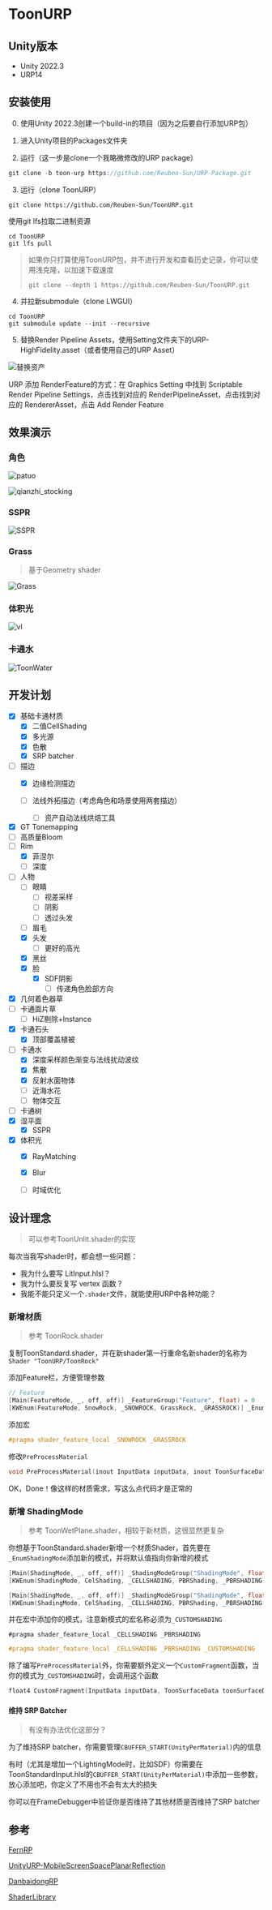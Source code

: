 # ToonURP

## Unity版本

 - Unity 2022.3
 - URP14

## 安装使用

0. 使用Unity 2022.3创建一个build-in的项目（因为之后要自行添加URP包）

1. 进入Unity项目的Packages文件夹
2. 运行（这一步是clone一个我略微修改的URP package）

```cpp
git clone -b toon-urp https://github.com/Reuben-Sun/URP-Package.git
```

3. 运行（clone ToonURP）

```
git clone https://github.com/Reuben-Sun/ToonURP.git
```

使用git lfs拉取二进制资源
```
cd ToonURP
git lfs pull
```

> 如果你只打算使用ToonURP包，并不进行开发和查看历史记录，你可以使用浅克隆，以加速下载速度
> 
> `git clone --depth 1 https://github.com/Reuben-Sun/ToonURP.git`

4. 并拉新submodule（clone LWGUI）

```
cd ToonURP
git submodule update --init --recursive
```

5. 替换Render Pipeline Assets，使用Setting文件夹下的URP-HighFidelity.asset（或者使用自己的URP Asset）

![替换资产](Documentation~/image/replace_assets.png)

URP 添加 RenderFeature的方式：在 Graphics Setting 中找到 Scriptable Render Pipeline Settings，点击找到对应的 RenderPipelineAsset，点击找到对应的 RendererAsset，点击 Add Render Feature

## 效果演示

### 角色

![patuo](Documentation~/image/patuo.png)

![qianzhi_stocking](Documentation~/image/qianzhi_stocking.png)

### SSPR

![SSPR](Documentation~/image/SSPR.png)

### Grass

> 基于Geometry shader

![Grass](Documentation~/image/Grass.png)

### 体积光

![vl](Documentation~/image/vl.png)

### 卡通水

![ToonWater](Documentation~/image/ToonWater.png)

## 开发计划

- [x] 基础卡通材质
  - [x] 二值CellShading
  - [x] 多光源
  - [x] 色散
  - [x] SRP batcher
- [ ] 描边
  - [x] 边缘检测描边

  - [ ] 法线外拓描边（考虑角色和场景使用两套描边）
    - [ ] 资产自动法线烘焙工具

- [x] GT Tonemapping
- [ ] 高质量Bloom
- [ ] Rim
  - [x] 菲涅尔
  - [ ] 深度
- [ ] 人物
  - [ ] 眼睛
    - [ ] 视差采样
    - [ ] 阴影
    - [ ] 透过头发
  - [ ] 眉毛
  - [x] 头发
    - [ ] 更好的高光
  - [x] 黑丝
  - [x] 脸
    - [x] SDF阴影
      - [ ] 传递角色脸部方向
- [x] 几何着色器草
- [ ] 卡通面片草
  - [ ] HiZ剔除+Instance
- [x] 卡通石头
  - [x] 顶部覆盖植被
- [ ] 卡通水
  - [x] 深度采样颜色渐变与法线扰动波纹
  - [x] 焦散
  - [x] 反射水面物体
  - [ ] 近海水花
  - [ ] 物体交互
- [ ] 卡通树
- [x] 湿平面
  - [x] SSPR
- [x] 体积光
  - [x] RayMatching
  - [x] Blur
  - [ ] 时域优化



## 设计理念

> 可以参考ToonUnlit.shader的实现

每次当我写shader时，都会想一些问题：

 - 我为什么要写 LitInput.hlsl？
 - 我为什么要反复写 vertex 函数？
 - 我能不能只定义一个`.shader`文件，就能使用URP中各种功能？

### 新增材质

> 参考 ToonRock.shader

复制ToonStandard.shader，并在新shader第一行重命名新shader的名称为`Shader "ToonURP/ToonRock"`

添加Feature栏，方便管理参数

```cpp
// Feature
[Main(FeatureMode, _, off, off)] _FeatureGroup("Feature", float) = 0
[KWEnum(FeatureMode, SnowRock, _SNOWROCK, GrassRock, _GRASSROCK)] _EnumFeatureMode ("Feature", float) = 0
```

添加宏

```cpp
#pragma shader_feature_local _SNOWROCK _GRASSROCK
```

修改`PreProcessMaterial`

```cpp
void PreProcessMaterial(inout InputData inputData, inout ToonSurfaceData surfaceData, float2 uv){}
```

OK，Done！像这样的材质需求，写这么点代码才是正常的

### 新增 ShadingMode

> 参考 ToonWetPlane.shader，相较于新材质，这很显然更复杂

你想基于ToonStandard.shader新增一个材质Shader，首先要在`_EnumShadingMode`添加新的模式，并将默认值指向你新增的模式

```cpp
[Main(ShadingMode, _, off, off)] _ShadingModeGroup("ShadingMode", float) = 0
[KWEnum(ShadingMode, CelShading, _CELLSHADING, PBRShading, _PBRSHADING)] _EnumShadingMode ("Mode", float) = 0
```

```cpp
[Main(ShadingMode, _, off, off)] _ShadingModeGroup("ShadingMode", float) = 0
[KWEnum(ShadingMode, CelShading, _CELLSHADING, PBRShading, _PBRSHADING, WetPlane, _CUSTOMSHADING)] _EnumShadingMode ("Mode", float) = 2
```

并在宏中添加你的模式，注意新模式的宏名称必须为`_CUSTOMSHADING`
```cp
#pragma shader_feature_local _CELLSHADING _PBRSHADING
```

```cpp
#pragma shader_feature_local _CELLSHADING _PBRSHADING _CUSTOMSHADING
```

除了编写`PreProcessMaterial`外，你需要额外定义一个`CustomFragment`函数，当你的模式为`_CUSTOMSHADING`时，会调用这个函数

```cpp
float4 CustomFragment(InputData inputData, ToonSurfaceData toonSurfaceData, AdditionInputData additionInput){}
```

#### 维持 SRP Batcher

> 有没有办法优化这部分？

为了维持SRP batcher，你需要管理`CBUFFER_START(UnityPerMaterial)`内的信息

有时（尤其是增加一个LightingMode时，比如SDF）你需要在ToonStandardInput.hlsl的`CBUFFER_START(UnityPerMaterial)`中添加一些参数，放心添加吧，你定义了不用也不会有太大的损失

你可以在FrameDebugger中验证你是否维持了其他材质是否维持了SRP batcher

## 参考 

[FernRP](https://github.com/FernRP/FernRPExample)

[UnityURP-MobileScreenSpacePlanarReflection](https://github.com/ColinLeung-NiloCat/UnityURP-MobileScreenSpacePlanarReflection)

[DanbaidongRP](https://github.com/danbaidong1111/DanbaidongRP)

[ShaderLibrary](https://github.com/falseeeeeeeeee/ShaderLibrary/tree/main)

